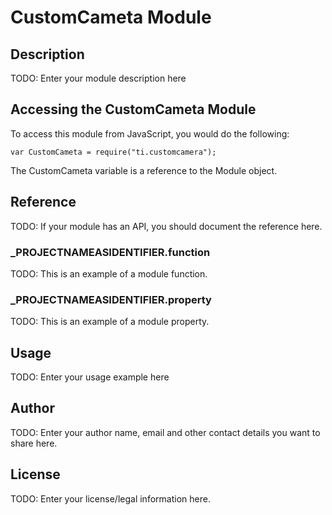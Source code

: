 # CustomCameta Module

## Description

TODO: Enter your module description here

## Accessing the CustomCameta Module

To access this module from JavaScript, you would do the following:

	var CustomCameta = require("ti.customcamera");

The CustomCameta variable is a reference to the Module object.	

## Reference

TODO: If your module has an API, you should document
the reference here.

### ___PROJECTNAMEASIDENTIFIER__.function

TODO: This is an example of a module function.

### ___PROJECTNAMEASIDENTIFIER__.property

TODO: This is an example of a module property.

## Usage

TODO: Enter your usage example here

## Author

TODO: Enter your author name, email and other contact
details you want to share here. 

## License

TODO: Enter your license/legal information here.
